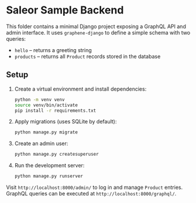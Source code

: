 # Saleor Sample Backend

This folder contains a minimal Django project exposing a GraphQL API and admin interface.
It uses `graphene-django` to define a simple schema with two queries:

* `hello` – returns a greeting string
* `products` – returns all `Product` records stored in the database

## Setup

1. Create a virtual environment and install dependencies:
   ```bash
   python -m venv venv
   source venv/bin/activate
   pip install -r requirements.txt
   ```
2. Apply migrations (uses SQLite by default):
   ```bash
   python manage.py migrate
   ```
3. Create an admin user:
   ```bash
   python manage.py createsuperuser
   ```
4. Run the development server:
   ```bash
   python manage.py runserver
   ```

Visit `http://localhost:8000/admin/` to log in and manage `Product` entries.
GraphQL queries can be executed at `http://localhost:8000/graphql/`.
